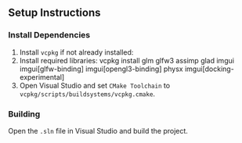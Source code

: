 ## Setup Instructions

### Install Dependencies
1. Install `vcpkg` if not already installed:
2. Install required libraries:
	vcpkg install glm glfw3 assimp glad imgui imgui[glfw-binding] imgui[opengl3-binding] physx imgui[docking-experimental]
3. Open Visual Studio and set `CMake Toolchain` to `vcpkg/scripts/buildsystems/vcpkg.cmake`.

### Building
Open the `.sln` file in Visual Studio and build the project.


